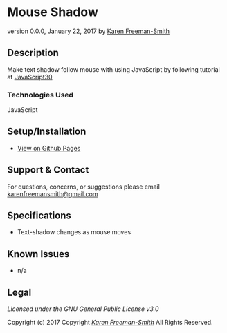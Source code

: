 # Mouse Shadow
version 0.0.0, January 22, 2017
by [Karen Freeman-Smith](https://karenfreemansmith.github.io)

## Description
  Make text shadow follow mouse with using JavaScript by following tutorial at [JavaScript30](https://github.com/wesbos/JavaScript30)

### Technologies Used
JavaScript

## Setup/Installation
* [View on Github Pages](https://karenfreemansmith.github.io/JS30-Day16-MouseShadow)

## Support & Contact
For questions, concerns, or suggestions please email karenfreemansmith@gmail.com

## Specifications
* Text-shadow changes as mouse moves

## Known Issues
* n/a

## Legal
*Licensed under the GNU General Public License v3.0*

Copyright (c) 2017 Copyright _[Karen Freeman-Smith](https://karenfreemansmith.github.io)_ All Rights Reserved.
